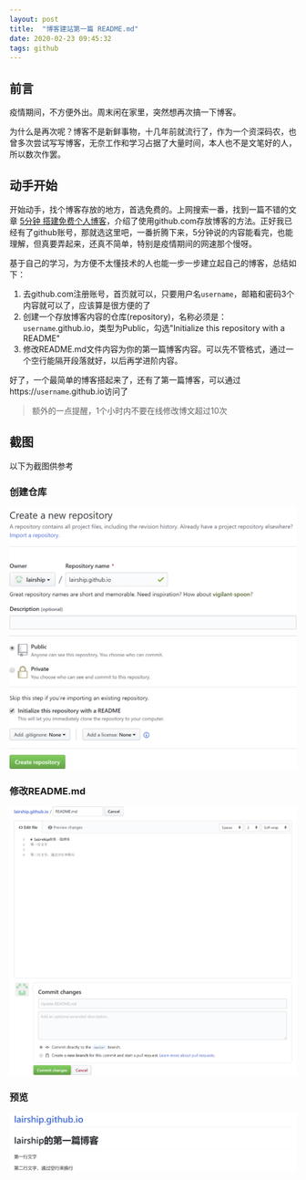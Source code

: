 ```yaml
---
layout: post
title:  "博客建站第一篇 README.md"
date: 2020-02-23 09:45:32
tags: github
---
```


## 前言
疫情期间，不方便外出。周末闲在家里，突然想再次搞一下博客。

为什么是再次呢？博客不是新鲜事物，十几年前就流行了，作为一个资深码农，也曾多次尝试写写博客，无奈工作和学习占据了大量时间，本人也不是文笔好的人，所以数次作罢。

## 动手开始
开始动手，找个博客存放的地方，首选免费的。上网搜索一番，找到一篇不错的文章 [5分钟 搭建免费个人博客](https://www.jianshu.com/p/4eaddcbe4d12)，介绍了使用github.com存放博客的方法。正好我已经有了github账号，那就选这里吧，一番折腾下来，5分钟说的内容能看完，也能理解，但真要弄起来，还真不简单，特别是疫情期间的网速那个慢呀。

基于自己的学习，为方便不太懂技术的人也能一步一步建立起自己的博客，总结如下：

1. 去github.com注册账号，首页就可以，只要用户名`username`，邮箱和密码3个内容就可以了，应该算是很方便的了
1. 创建一个存放博客内容的仓库(repository)，名称必须是：`username`.github.io，类型为Public，勾选"Initialize this repository with a README"
1. 修改README.md文件内容为你的第一篇博客内容。可以先不管格式，通过一个空行能隔开段落就好，以后再学进阶内容。

好了，一个最简单的博客搭起来了，还有了第一篇博客，可以通过https://`username`.github.io访问了

> 额外的一点提醒，1个小时内不要在线修改博文超过10次

## 截图
以下为截图供参考
### 创建仓库
![Create Repo](/assets/images/readme/createrepo.png)

### 修改README.md
![Commit README](/assets/images/readme/commitreadme.png)

### 预览
![README](/assets/images/readme/readme.png)